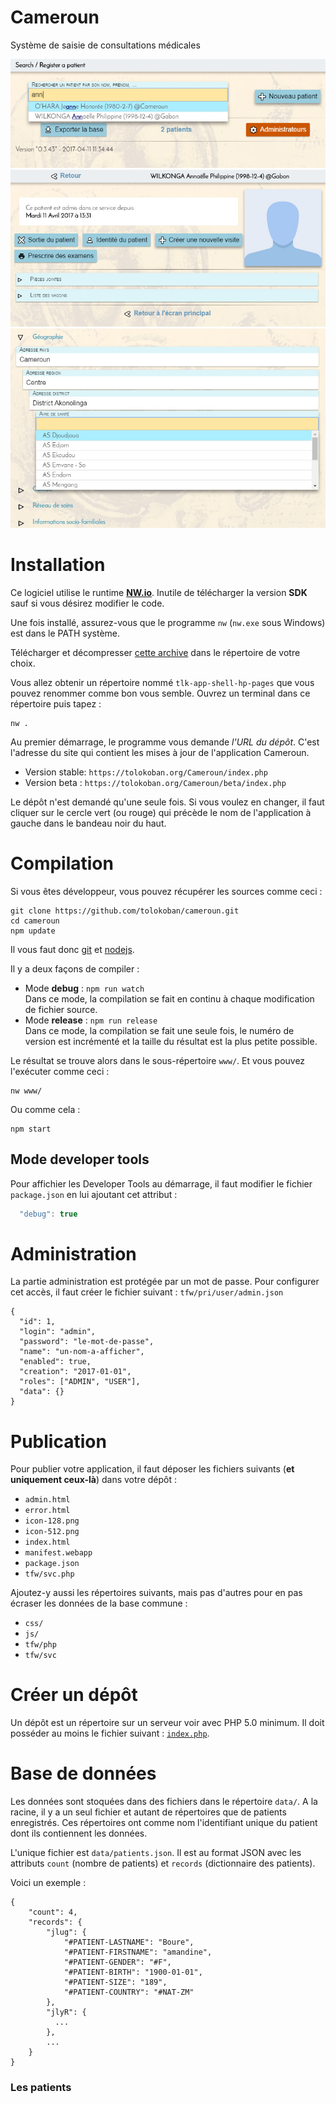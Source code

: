 # Cameroun

Système de saisie de consultations médicales

![Screenshot 1](img/scr-1.jpg)
![Screenshot 2](img/scr-2.jpg)
![Screenshot 3](img/scr-3.jpg)

# Installation

Ce logiciel utilise le runtime __[NW.io](https://nwjs.io/)__. Inutile de télécharger la version __SDK__ sauf si vous désirez modifier le code.

Une fois installé, assurez-vous que le programme `nw` (`nw.exe` sous Windows) est dans le PATH système.

Télécharger et décompresser [cette archive](https://github.com/tolokoban/tlk-app-shell/archive/gh-pages.zip) dans le répertoire de votre choix.

Vous allez obtenir un répertoire nommé `tlk-app-shell-hp-pages` que vous pouvez renommer comme bon vous semble.
Ouvrez un terminal dans ce répertoire puis tapez :
```
nw .
```

Au premier démarrage, le programme vous demande _l'URL du dépôt_.
C'est l'adresse du site qui contient les mises à jour de l'application Cameroun.
* Version stable: `https://tolokoban.org/Cameroun/index.php`
* Version beta : `https://tolokoban.org/Cameroun/beta/index.php`

Le dépôt n'est demandé qu'une seule fois. Si vous voulez en changer, il faut cliquer sur le cercle vert (ou rouge) qui précède le nom de l'application à gauche dans le bandeau noir du haut.

# Compilation

Si vous êtes développeur, vous pouvez récupérer les sources comme ceci :
```
git clone https://github.com/tolokoban/cameroun.git
cd cameroun
npm update
```

Il vous faut donc [git](https://git-scm.com/) et [nodejs](https://nodejs.org).

Il y a deux façons de compiler :
* Mode __debug__ : `npm run watch`  
  Dans ce mode, la compilation se fait en continu à chaque modification de fichier source.
* Mode __release__ : `npm run release`  
  Dans ce mode, la compilation se fait une seule fois, le numéro de version est incrémenté et la taille du résultat est la plus petite possible.

Le résultat se trouve alors dans le sous-répertoire `www/`.
Et vous pouvez l'exécuter comme ceci :
```
nw www/
```

Ou comme cela :

```
npm start
```

## Mode developer tools

Pour affichier les Developer Tools au démarrage, il faut modifier le fichier `package.json` en lui ajoutant cet attribut :

``` js
  "debug": true
```


# Administration

La partie administration est protégée par un mot de passe.
Pour configurer cet accès, il faut créer le fichier suivant : `tfw/pri/user/admin.json`
```
{
  "id": 1,
  "login": "admin",
  "password": "le-mot-de-passe",
  "name": "un-nom-a-afficher",
  "enabled": true,
  "creation": "2017-01-01",
  "roles": ["ADMIN", "USER"],
  "data": {}
}
```

# Publication

Pour publier votre application, il faut déposer les fichiers suivants (__et uniquement ceux-là__) dans votre dépôt :
* `admin.html`
* `error.html`
* `icon-128.png`
* `icon-512.png`
* `index.html`
* `manifest.webapp`
* `package.json`
* `tfw/svc.php`

Ajoutez-y aussi les répertoires suivants, mais pas d'autres pour en pas écraser les données de la base commune :
* `css/`
* `js/`
* `tfw/php`
* `tfw/svc`

# Créer un dépôt

Un dépôt est un répertoire sur un serveur voir avec PHP 5.0 minimum.
Il doit posséder au moins le fichier suivant : [`index.php`](src/index.php).

# Base de données

Les données sont stoquées dans des fichiers dans le répertoire `data/`.
A la racine, il y a un seul fichier et autant de répertoires que de patients enregistrés.
Ces répertoires ont comme nom l'identifiant unique du patient dont ils
contiennent les données.

L'unique fichier est `data/patients.json`. Il est au format JSON avec les attributs `count` (nombre de patients) et `records` (dictionnaire des patients).

Voici un exemple :
```
{
    "count": 4,
    "records": {
        "jlug": {
            "#PATIENT-LASTNAME": "Boure",
            "#PATIENT-FIRSTNAME": "amandine",
            "#PATIENT-GENDER": "#F",
            "#PATIENT-BIRTH": "1900-01-01",
            "#PATIENT-SIZE": "189",
            "#PATIENT-COUNTRY": "#NAT-ZM"
        },
        "jlyR": {
          ...
        },
        ...
    }
}
```

### Les patients



